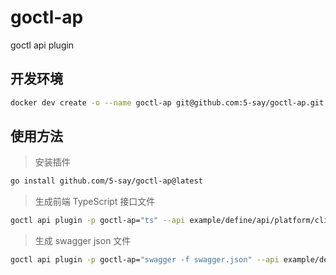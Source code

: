 # goctl-ap

goctl api plugin

## 开发环境

```sh
docker dev create -o --name goctl-ap git@github.com:5-say/goctl-ap.git
```

## 使用方法

> 安装插件

```sh
go install github.com/5-say/goctl-ap@latest
```

> 生成前端 TypeScript 接口文件

```sh
goctl api plugin -p goctl-ap="ts" --api example/define/api/platform/client.api  --dir example/ts/api
```

> 生成 swagger json 文件

```sh
goctl api plugin -p goctl-ap="swagger -f swagger.json" --api example/define/api/platform/api.api --dir example/swagger
```
